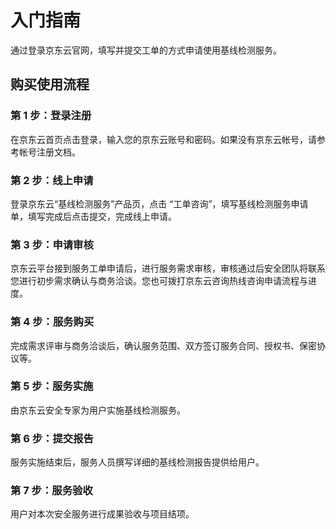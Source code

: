 # 入门指南
通过登录京东云官网，填写并提交工单的方式申请使用基线检测服务。 

## 购买使用流程

### 第 1 步：登录注册
在京东云首页点击登录，输入您的京东云账号和密码。如果没有京东云帐号，请参考帐号注册文档。

### 第 2 步：线上申请
登录京东云“基线检测服务”产品页，点击 “工单咨询”，填写基线检测服务申请单，填写完成后点击提交，完成线上申请。

### 第 3 步：申请审核
京东云平台接到服务工单申请后，进行服务需求审核，审核通过后安全团队将联系您进行初步需求确认与商务洽谈。您也可拨打京东云咨询热线咨询申请流程与进度。

### 第 4 步：服务购买
完成需求评审与商务洽谈后，确认服务范围、双方签订服务合同、授权书、保密协议等。

### 第 5 步：服务实施
由京东云安全专家为用户实施基线检测服务。

### 第 6 步：提交报告
服务实施结束后，服务人员撰写详细的基线检测报告提供给用户。

### 第 7 步：服务验收
用户对本次安全服务进行成果验收与项目结项。
